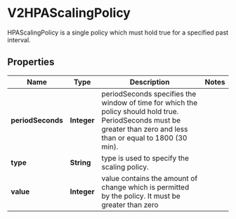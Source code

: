 

# V2HPAScalingPolicy

HPAScalingPolicy is a single policy which must hold true for a specified past interval.

## Properties

| Name | Type | Description | Notes |
|------------ | ------------- | ------------- | -------------|
|**periodSeconds** | **Integer** | periodSeconds specifies the window of time for which the policy should hold true. PeriodSeconds must be greater than zero and less than or equal to 1800 (30 min). |  |
|**type** | **String** | type is used to specify the scaling policy. |  |
|**value** | **Integer** | value contains the amount of change which is permitted by the policy. It must be greater than zero |  |




